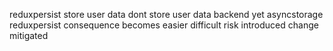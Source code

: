 reduxpersist store user data dont store user data backend yet asyncstorage reduxpersist consequence becomes easier difficult risk introduced change mitigated